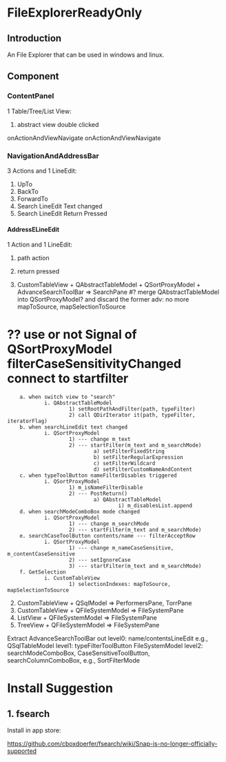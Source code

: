 # FileExplorerReadyOnly
## Introduction

An File Explorer that can be used in windows and linux.

## Component

### ContentPanel
1 Table/Tree/List View:
1. abstract view double clicked


onActionAndViewNavigate
onActionAndViewNavigate

### NavigationAndAddressBar

3 Actions and 1 LineEdit:
1. UpTo
2. BackTo
3. ForwardTo
4. Search LineEdit Text changed
5. Search LineEdit Return Pressed


#### AddressELineEdit

1 Action and 1 LineEdit:
1. path action
2. return pressed

1. CustomTableView + QAbstractTableModel + QSortProxyModel + AdvanceSearchToolBar => SearchPane
#? merge QAbstractTableModel into QSortProxyModel? and discard the former
        adv: no more mapToSource, mapSelectionToSource
# ?? use or not Signal of QSortProxyModel filterCaseSensitivityChanged connect to startfilter
        a. when switch view to "search" 
                i. QAbstractTableModel 
                        1) setRootPathAndFilter(path, typeFilter)
                        2) call QDirIterator it(path, typeFilter, iteratorFlag)
        b. when searchLineEdit text changed
                i. QSortProxyModel
                        1) --- change m_text
                        2) --- startFilter(m_text and m_searchMode)
                                a) setFilterFixedString
                                b) setFilterRegularExpression
                                c) setFilterWildcard
                                d) setFilterCustomNameAndContent
        c. when typeToolButton nameFilterDisables triggered
                i. QSortProxyModel 
                        1) m_isNameFilterDisable
                        2) --- PostReturn() 
                                a) QAbstractTableModel
                                        i) m_disablesList.append
        d. when searchModeComboBox mode changed
                i. QSortProxyModel
                        1) --- change m_searchMode
                        2) --- startFilter(m_text and m_searchMode)
        e. searchCaseToolButton contents/name --- filterAcceptRow
                i. QSortProxyModel
                        1) --- change m_nameCaseSensitive, m_contentCaseSensitive
                        2) --- setIgnoreCase
                        3) --- startFilter(m_text and m_searchMode)
        f. GetSelection
                i. CustomTableView
                        1) selectionIndexes: mapToSource, mapSelectionToSource
2. CustomTableView + QSqlModel => PerformersPane, TorrPane
3. CustomTableView + QFileSystemModel => FileSystemPane
4. ListView + QFileSystemModel =>  FileSystemPane
5. TreeView + QFileSystemModel  => FileSystemPane

Extract AdvanceSearchToolBar out
level0: name/contentsLineEdit e.g., QSqlTableModel
level1: typeFilterToolButton FileSystemModel
level2: searchModeComboBox, CaseSensitiveToolButton, searchColumnComboBox, e.g., SortFilterMode


# Install Suggestion

## 1. fsearch

Install in app store:

https://github.com/cboxdoerfer/fsearch/wiki/Snap-is-no-longer-officially-supported
